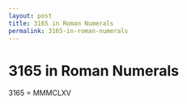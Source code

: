 ```yaml
---
layout: post
title: 3165 in Roman Numerals
permalink: 3165-in-roman-numerals
---
```


# 3165 in Roman Numerals

3165 = MMMCLXV
